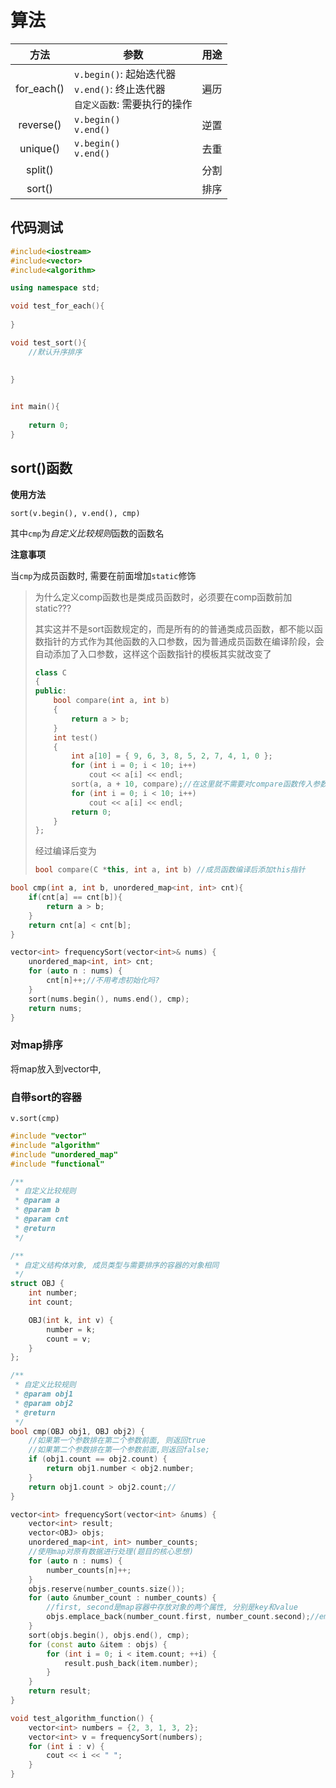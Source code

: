 # 算法

|    方法    | 参数                                                         | 用途 |
| :--------: | ------------------------------------------------------------ | :--: |
| for_each() | `v.begin()`: 起始迭代器<br />`v.end()`: 终止迭代器<br />`自定义函数`: 需要执行的操作 | 遍历 |
| reverse()  | `v.begin()`<br />`v.end()`                                   | 逆置 |
|  unique()  | `v.begin()`<br />`v.end()`                                   | 去重 |
|  split()   |                                                              | 分割 |
|   sort()   |                                                              | 排序 |

## 代码测试

```c++
#include<iostream>
#include<vector>
#include<algorithm>

using namespace std;

void test_for_each(){
    
}

void test_sort(){
    //默认升序排序
    
    
}


int main(){
    
    return 0;
}
```





## sort()函数

**使用方法**

`sort(v.begin(), v.end(), cmp)`

其中`cmp`为*自定义比较规则*函数的函数名

**注意事项**

当`cmp`为成员函数时, 需要在前面增加`static`修饰

> 为什么定义comp函数也是类成员函数时，必须要在comp函数前加static???
>
> 其实这并不是sort函数规定的，而是所有的的普通类成员函数，都不能以函数指针的方式作为其他函数的入口参数，因为普通成员函数在编译阶段，会自动添加了入口参数，这样这个函数指针的模板其实就改变了
>
> ```c++
> class C
> {
> public:
>     bool compare(int a, int b)
>     {
>         return a > b;
>     }
>     int test()
>     {
>         int a[10] = { 9, 6, 3, 8, 5, 2, 7, 4, 1, 0 };
>         for (int i = 0; i < 10; i++)
>             cout << a[i] << endl;
>         sort(a, a + 10, compare);//在这里就不需要对compare函数传入参数了   
>         for (int i = 0; i < 10; i++)
>             cout << a[i] << endl;
>         return 0;
>     }
> };
> ```
>
> 经过编译后变为
>
> ```c++
> bool compare(C *this, int a, int b) //成员函数编译后添加this指针
> ```
>
> 

```c++
bool cmp(int a, int b, unordered_map<int, int> cnt){
    if(cnt[a] == cnt[b]){
        return a > b;
    }
    return cnt[a] < cnt[b];
}

vector<int> frequencySort(vector<int>& nums) {
    unordered_map<int, int> cnt;
    for (auto n : nums) {
        cnt[n]++;//不用考虑初始化吗?
    }
    sort(nums.begin(), nums.end(), cmp);
    return nums;
}
```

### 对map排序

将map放入到vector中, 

### 自带sort的容器

`v.sort(cmp)`





```c++
#include "vector"
#include "algorithm"
#include "unordered_map"
#include "functional"

/**
 * 自定义比较规则
 * @param a
 * @param b
 * @param cnt
 * @return
 */

/**
 * 自定义结构体对象, 成员类型与需要排序的容器的对象相同
 */
struct OBJ {
    int number;
    int count;

    OBJ(int k, int v) {
        number = k;
        count = v;
    }
};

/**
 * 自定义比较规则
 * @param obj1 
 * @param obj2 
 * @return
 */
bool cmp(OBJ obj1, OBJ obj2) {
    //如果第一个参数排在第二个参数前面, 则返回true
    //如果第二个参数排在第一个参数前面,则返回false; 
    if (obj1.count == obj2.count) {
        return obj1.number < obj2.number;
    }
    return obj1.count > obj2.count;//
}

vector<int> frequencySort(vector<int> &nums) {
    vector<int> result;
    vector<OBJ> objs;
    unordered_map<int, int> number_counts;
    //使用map对原有数据进行处理(题目的核心思想)
    for (auto n : nums) {
        number_counts[n]++;
    }
    objs.reserve(number_counts.size());
    for (auto &number_count : number_counts) {
        //first, second是map容器中存放对象的两个属性, 分别是key和value
        objs.emplace_back(number_count.first, number_count.second);//emplace_back相当于push_back(OBJ(x1,x2))
    }
    sort(objs.begin(), objs.end(), cmp);
    for (const auto &item : objs) {
        for (int i = 0; i < item.count; ++i) {
            result.push_back(item.number);
        }
    }
    return result;
}

void test_algorithm_function() {
    vector<int> numbers = {2, 3, 1, 3, 2};
    vector<int> v = frequencySort(numbers);
    for (int i : v) {
        cout << i << " ";
    }
}
```

